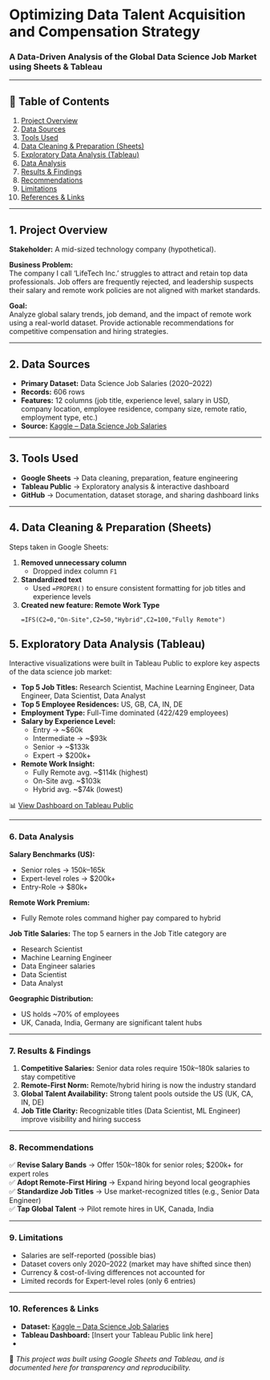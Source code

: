 # Optimizing Data Talent Acquisition and Compensation Strategy  
### A Data-Driven Analysis of the Global Data Science Job Market using Sheets & Tableau  

---

## 📑 Table of Contents  
1. [Project Overview](#project-overview)  
2. [Data Sources](#data-sources)  
3. [Tools Used](#tools-used)  
4. [Data Cleaning & Preparation (Sheets)](#data-cleaning--preparation-sheets)  
5. [Exploratory Data Analysis (Tableau)](#exploratory-data-analysis-tableau)  
6. [Data Analysis](#data-analysis)  
7. [Results & Findings](#results--findings)  
8. [Recommendations](#recommendations)  
9. [Limitations](#limitations)  
10. [References & Links](#references--links)  

---

## 1. Project Overview  
**Stakeholder:** A mid-sized technology company (hypothetical).  

**Business Problem:**  
The company I call ‘LifeTech Inc.’ struggles to attract and retain top data professionals. Job offers are frequently rejected, and leadership suspects their salary and remote work policies are not aligned with market standards.  

**Goal:**  
Analyze global salary trends, job demand, and the impact of remote work using a real-world dataset. Provide actionable recommendations for competitive compensation and hiring strategies.  

---

## 2. Data Sources  
- **Primary Dataset:** Data Science Job Salaries (2020–2022)  
- **Records:** 606 rows  
- **Features:** 12 columns (job title, experience level, salary in USD, company location, employee residence, company size, remote ratio, employment type, etc.)  
- **Source:** [Kaggle – Data Science Job Salaries](https://www.kaggle.com/datasets/ruchi798/data-science-job-salaries)  

---

## 3. Tools Used  
- **Google Sheets** → Data cleaning, preparation, feature engineering  
- **Tableau Public** → Exploratory analysis & interactive dashboard  
- **GitHub** → Documentation, dataset storage, and sharing dashboard links  

---

## 4. Data Cleaning & Preparation (Sheets)  
Steps taken in Google Sheets:  

1. **Removed unnecessary column**  
   - Dropped index column `F1`  
2. **Standardized text**  
   - Used `=PROPER()` to ensure consistent formatting for job titles and experience levels  
3. **Created new feature: Remote Work Type**  
   ```excel
   =IFS(C2=0,"On-Site",C2=50,"Hybrid",C2=100,"Fully Remote")

## 5. Exploratory Data Analysis (Tableau)

Interactive visualizations were built in Tableau Public to explore key aspects of the data science job market:

- **Top 5 Job Titles:** Research Scientist, Machine Learning Engineer, Data Engineer, Data Scientist, Data Analyst
- **Top 5 Employee Residences:** US, GB, CA, IN, DE
- **Employment Type:** Full-Time dominated (422/429 employees)
- **Salary by Experience Level:**
  - Entry → ~$60k
  - Intermediate → ~$93k
  - Senior → ~$133k
  - Expert → $200k+
- **Remote Work Insight:**
  - Fully Remote avg. ~$114k (highest)
  - On-Site avg. ~$103k
  - Hybrid avg. ~$74k (lowest)

📊 [View Dashboard on Tableau Public](https://public.tableau.com/views/Data_Science_Employment/Dashboard1?:language=en-US&publish=yes&:sid=&:redirect=auth&:display_count=n&:origin=viz_share_link)

---

### 6. Data Analysis

**Salary Benchmarks (US):**
- Senior roles → $150k–$165k
- Expert-level roles → $200k+
- Entry-Role -> $80k+

**Remote Work Premium:**
- Fully Remote roles command higher pay compared to hybrid

**Job Title Salaries:**
The top 5 earners in the Job Title category are 
- Research Scientist
- Machine Learning Engineer
- Data Engineer salaries
- Data Scientist
- Data Analyst

**Geographic Distribution:**
- US holds ~70% of employees
- UK, Canada, India, Germany are significant talent hubs

---

### 7. Results & Findings

1. **Competitive Salaries:** Senior data roles require $150k–$180k salaries to stay competitive
2. **Remote-First Norm:** Remote/hybrid hiring is now the industry standard
3. **Global Talent Availability:** Strong talent pools outside the US (UK, CA, IN, DE)
4. **Job Title Clarity:** Recognizable titles (Data Scientist, ML Engineer) improve visibility and hiring success

---

### 8. Recommendations

✅ **Revise Salary Bands** → Offer $150k–$180k for senior roles; $200k+ for expert roles  
✅ **Adopt Remote-First Hiring** → Expand hiring beyond local geographies  
✅ **Standardize Job Titles** → Use market-recognized titles (e.g., Senior Data Engineer)  
✅ **Tap Global Talent** → Pilot remote hires in UK, Canada, India  

---

### 9. Limitations

- Salaries are self-reported (possible bias)
- Dataset covers only 2020–2022 (market may have shifted since then)
- Currency & cost-of-living differences not accounted for
- Limited records for Expert-level roles (only 6 entries)

---

### 10. References & Links

- **Dataset:** [Kaggle – Data Science Job Salaries](https://www.kaggle.com/datasets/ruchi798/data-science-job-salaries)
- **Tableau Dashboard:** [Insert your Tableau Public link here]
- 
📌 *This project was built using Google Sheets and Tableau, and is documented here for transparency and reproducibility.*
